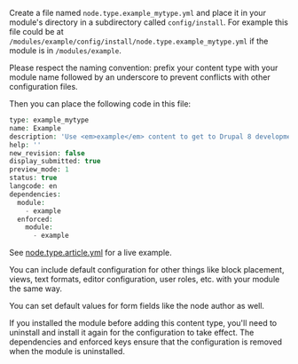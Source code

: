 Create a file named `node.type.example_mytype.yml` and place it in your module's directory in a subdirectory called `config/install`. For example this file could be at `/modules/example/config/install/node.type.example_mytype.yml` if the module is in `/modules/example`.

Please respect the naming convention: prefix your content type with your module name followed by an underscore to prevent conflicts with other configuration files.

Then you can place the following code in this file:

```php
type: example_mytype
name: Example
description: 'Use <em>example</em> content to get to Drupal 8 development better.'
help: ''
new_revision: false
display_submitted: true
preview_mode: 1
status: true
langcode: en
dependencies:
  module:
    - example
  enforced:
    module:
      - example
```

See [node.type.article.yml](https://api.drupal.org/api/drupal/core!profiles!standard!config!install!node.type.article.yml/8) for a live example.

You can include default configuration for other things like block placement, views, text formats, editor configuration, user roles, etc. with your module the same way.

You can set default values for form fields like the node author as well.

If you installed the module before adding this content type, you'll need to uninstall and install it again for the configuration to take effect. The dependencies and enforced keys ensure that the configuration is removed when the module is uninstalled.